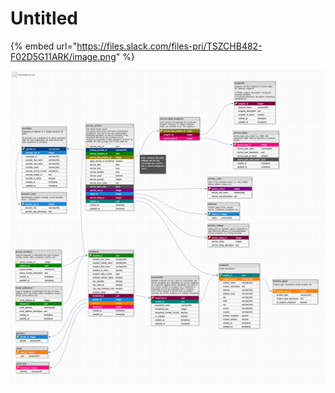 # Untitled



{% embed url="https://files.slack.com/files-pri/TSZCHB482-F02D5G11ARK/image.png" %}



![](../.gitbook/assets/image%20%282%29.png)

